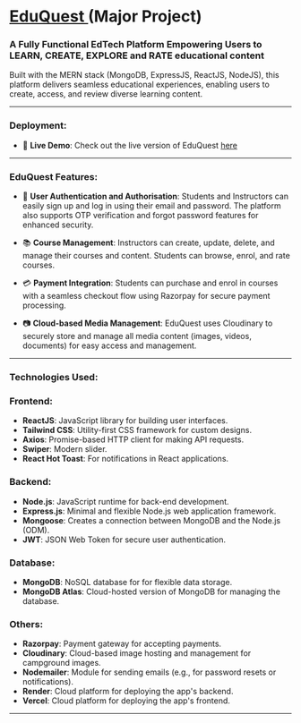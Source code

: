 <h1><a href="https://edu-quest-theta.vercel.app/">EduQuest </a> (Major Project)</h1>
<h3>A Fully Functional EdTech Platform Empowering Users to LEARN, CREATE, EXPLORE and RATE educational content </h3>
Built with the MERN stack (MongoDB, ExpressJS, ReactJS, NodeJS), this platform delivers seamless educational experiences, enabling users to create, access, and review diverse learning content.

---

<h3>Deployment:</h3>

- 🚀 **Live Demo**: Check out the live version of EduQuest <a href="https://edu-quest-theta.vercel.app/">here</a>

---

<h3>EduQuest Features:</h3>

- 🔑 **User Authentication and Authorisation**: Students and Instructors can easily sign up and log in using their email and password. The platform also supports OTP verification and forgot password features for enhanced security.
  
- 📚 **Course Management**: Instructors can create, update, delete, and manage their courses and content. Students can browse, enrol, and rate courses.

- 💳 **Payment Integration**: Students can purchase and enrol in courses with a seamless checkout flow using Razorpay for secure payment processing.

- 📷 **Cloud-based Media Management**: EduQuest uses Cloudinary to securely store and manage all media content (images, videos, documents) for easy access and management.

---

<h3>Technologies Used:</h3>

### Frontend:
-  **ReactJS**: JavaScript library for building user interfaces.
-  **Tailwind CSS**: Utility-first CSS framework for custom designs.
-  **Axios**: Promise-based HTTP client for making API requests.
-  **Swiper**: Modern slider.
-  **React Hot Toast**: For notifications in React applications.

### Backend:
-  **Node.js**: JavaScript runtime for back-end development.
-  **Express.js**: Minimal and flexible Node.js web application framework.
-  **Mongoose**: Creates a connection between MongoDB and the Node.js (ODM).
-  **JWT**: JSON Web Token for secure user authentication.

### Database:
-  **MongoDB**: NoSQL database for for flexible data storage.
-  **MongoDB Atlas**: Cloud-hosted version of MongoDB for managing the database.

### Others:
-  **Razorpay**: Payment gateway for accepting payments.
-  **Cloudinary**: Cloud-based image hosting and management for campground images.
-  **Nodemailer**: Module for sending emails (e.g., for password resets or notifications).
-  **Render**: Cloud platform for deploying the app's backend.
-  **Vercel**: Cloud platform for deploying the app's frontend.

---
